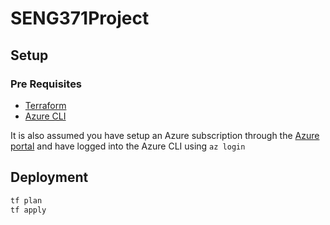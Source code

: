 # SENG371Project

## Setup

### Pre Requisites

- [Terraform](https://learn.hashicorp.com/terraform/getting-started/install.html)
- [Azure CLI](https://docs.microsoft.com/en-us/cli/azure/install-azure-cli?view=azure-cli-latest)

It is also assumed you have setup an Azure subscription through the [Azure portal](https://portal.azure.com/#blade/Microsoft_Azure_Billing/BillingMenuBlade/Subscriptions) and have logged into the Azure CLI using `az login`

## Deployment

```bash
tf plan
tf apply
```
